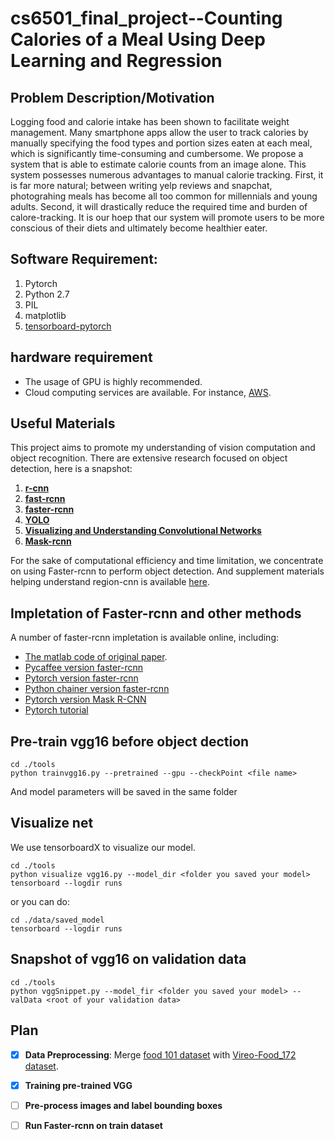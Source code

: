 # cs6501_final_project--Counting Calories of a Meal Using Deep Learning and Regression

## Problem   Description/Motivation

Logging food and calorie intake has been shown to facilitate weight management. Many smartphone apps allow the user to track calories by manually specifying the food types and portion sizes eaten at each meal, which is significantly time-consuming and cumbersome. We propose a system that is able to estimate calorie counts from an image alone. This system possesses numerous advantages to manual calorie tracking. First, it is far more natural; between writing yelp reviews and snapchat, photograhing meals has become all too common for millennials and young adults. Second, it will drastically reduce the required time and burden of calore-tracking. It is our hoep that our system will promote users to be more conscious of their diets and ultimately become healthier eater.

## Software Requirement:
1. Pytorch
2. Python 2.7
3. PIL
4. matplotlib
5. [tensorboard-pytorch](https://github.com/lanpa/tensorboard-pytorch)

## hardware requirement
- The usage of GPU is highly recommended.
- Cloud computing services are available. For instance, [AWS](https://aws.amazon.com/free/?sc_channel=PS&sc_campaign=acquisition_US&sc_publisher=google&sc_medium=cloud_computing_hv_b&sc_content=aws_core_e_control_q32016&sc_detail=aws&sc_category=cloud_computing&sc_segment=188908133959&sc_matchtype=e&sc_country=US&s_kwcid=AL!4422!3!188908133959!e!!g!!aws&ef_id=V4HLzAAAAcKEocf1:20171017234041:s).

## Useful Materials
This project aims to promote my understanding of vision computation and object recognition. There are extensive research focused on object detection, here is a snapshot:
1. [**r-cnn**](https://arxiv.org/pdf/1504.08083.pdf)
2. [**fast-rcnn**](https://arxiv.org/pdf/1504.08083.pdf)
3. [**faster-rcnn**](https://arxiv.org/pdf/1506.01497.pdf)
4. [**YOLO**](https://arxiv.org/pdf/1506.02640.pdf)
5. [**Visualizing and Understanding Convolutional Networks**](https://arxiv.org/pdf/1311.2901.pdf)
6. [**Mask-rcnn**](https://arxiv.org/pdf/1703.06870.pdf)

For the sake of computational efficiency and time limitation, we concentrate on using Faster-rcnn to perform object detection. And supplement materials helping understand region-cnn is available [here](https://leonardoaraujosantos.gitbooks.io/artificial-inteligence/content/object_localization_and_detection.html).

## Impletation of Faster-rcnn and other methods
A number of faster-rcnn impletation is available online, including:
- [The matlab code of original paper](https://github.com/ShaoqingRen/faster_rcnn).
- [Pycaffee version faster-rcnn](https://github.com/rbgirshick/py-faster-rcnn)
- [Pytorch version faster-rcnn](https://github.com/ruotianluo/pytorch-faster-rcnn)
- [Python chainer version faster-rcnn](https://github.com/chainer/chainercv)
- [Pytorch version Mask R-CNN](https://github.com/felixgwu/mask_rcnn_pytorch)
- [Pytorch tutorial](https://github.com/ritchieng/the-incredible-pytorch)

## Pre-train vgg16 before object dection
```
cd ./tools
python trainvgg16.py --pretrained --gpu --checkPoint <file name>
```
And model parameters will be saved in the same folder


## Visualize net
We use tensorboardX to visualize our model.
```
cd ./tools
python visualize vgg16.py --model_dir <folder you saved your model>
tensorboard --logdir runs
```
or you can do:
```
cd ./data/saved_model
tensorboard --logdir runs
```
## Snapshot of vgg16 on validation data
```
cd ./tools
python vggSnippet.py --model_fir <folder you saved your model> --valData <root of your validation data>
```
## Plan
- [x] **Data Preprocessing**:
Merge [food 101 dataset](https://www.kaggle.com/kmader/food41/data) with [Vireo-Food_172 dataset](http://vireo.cs.cityu.edu.hk/VireoFood172/).
- [x] **Training pre-trained VGG**
- [ ] **Pre-process images and label bounding boxes**
- [ ] **Run Faster-rcnn on train dataset**



